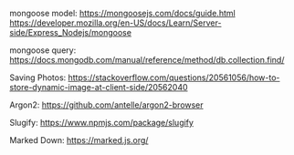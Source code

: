 mongoose model:
https://mongoosejs.com/docs/guide.html
https://developer.mozilla.org/en-US/docs/Learn/Server-side/Express_Nodejs/mongoose

mongoose query:
https://docs.mongodb.com/manual/reference/method/db.collection.find/

Saving Photos:
https://stackoverflow.com/questions/20561056/how-to-store-dynamic-image-at-client-side/20562040

Argon2:
https://github.com/antelle/argon2-browser

Slugify:
https://www.npmjs.com/package/slugify

Marked Down:
https://marked.js.org/
